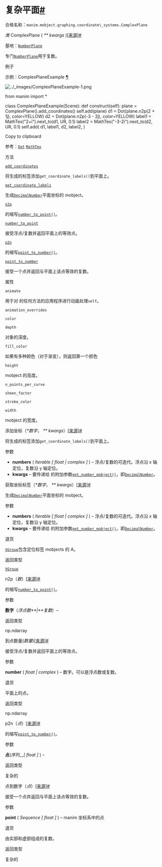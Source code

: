 # 复杂平面[#](#complexplane "此标题的固定链接")

合格名称：`manim.mobject.graphing.coordinate\_systems.ComplexPlane`

_类_ ComplexPlane ( _\*\* kwargs_ )[\[来源\]](../_modules/manim/mobject/graphing/coordinate_systems.html#ComplexPlane)[#](#manim.mobject.graphing.coordinate_systems.ComplexPlane "此定义的固定链接")

基地：[`NumberPlane`](manim.mobject.graphing.coordinate_systems.NumberPlane.html#manim.mobject.graphing.coordinate_systems.NumberPlane "manim.mobject.graphing.coordinate_systems.NumberPlane")

专门[`NumberPlane`](manim.mobject.graphing.coordinate_systems.NumberPlane.html#manim.mobject.graphing.coordinate_systems.NumberPlane "manim.mobject.graphing.coordinate_systems.NumberPlane")用于复数。

例子

示例：ComplexPlaneExample [¶](#complexplaneexample)

![../_images/ComplexPlaneExample-1.png](../_images/ComplexPlaneExample-1.png)

from manim import \*

class ComplexPlaneExample(Scene):
def construct(self):
plane = ComplexPlane().add_coordinates()
self.add(plane)
d1 = Dot(plane.n2p(2 + 1j), color=YELLOW)
d2 = Dot(plane.n2p(-3 - 2j), color=YELLOW)
label1 = MathTex("2+i").next_to(d1, UR, 0.1)
label2 = MathTex("-3-2i").next_to(d2, UR, 0.1)
self.add(
d1,
label1,
d2,
label2,
)

Copy to clipboard

参考：[`Dot`](manim.mobject.geometry.arc.Dot.html#manim.mobject.geometry.arc.Dot "manim.mobject.geometry.arc.Dot") [`MathTex`](manim.mobject.text.tex_mobject.MathTex.html#manim.mobject.text.tex_mobject.MathTex "manim.mobject.text.tex_mobject.MathTex")

方法

[`add_coordinates`](#manim.mobject.graphing.coordinate_systems.ComplexPlane.add_coordinates "manim.mobject.graphing.coordinate_systems.ComplexPlane.add_coordinates")

将生成的标签添加`get_coordinate_labels()`到平面上。

[`get_coordinate_labels`](#manim.mobject.graphing.coordinate_systems.ComplexPlane.get_coordinate_labels "manim.mobject.graphing.coordinate_systems.ComplexPlane.get_coordinate_labels")

生成[`DecimalNumber`](manim.mobject.text.numbers.DecimalNumber.html#manim.mobject.text.numbers.DecimalNumber "manim.mobject.text.numbers.DecimalNumber")平面坐标的 mobject。

[`n2p`](#manim.mobject.graphing.coordinate_systems.ComplexPlane.n2p "manim.mobject.graphing.coordinate_systems.ComplexPlane.n2p")

的缩写[`number_to_point()`](#manim.mobject.graphing.coordinate_systems.ComplexPlane.number_to_point "manim.mobject.graphing.coordinate_systems.ComplexPlane.number_to_point")。

[`number_to_point`](#manim.mobject.graphing.coordinate_systems.ComplexPlane.number_to_point "manim.mobject.graphing.coordinate_systems.ComplexPlane.number_to_point")

接受浮点/复数并返回平面上的等效点。

[`p2n`](#manim.mobject.graphing.coordinate_systems.ComplexPlane.p2n "manim.mobject.graphing.coordinate_systems.ComplexPlane.p2n")

的缩写[`point_to_number()`](#manim.mobject.graphing.coordinate_systems.ComplexPlane.point_to_number "manim.mobject.graphing.coordinate_systems.ComplexPlane.point_to_number")。

[`point_to_number`](#manim.mobject.graphing.coordinate_systems.ComplexPlane.point_to_number "manim.mobject.graphing.coordinate_systems.ComplexPlane.point_to_number")

接受一个点并返回与平面上该点等效的复数。

属性

`animate`

用于对 的任何方法的应用程序进行动画处理`self`。

`animation_overrides`

`color`

`depth`

对象的深度。

`fill_color`

如果有多种颜色（对于渐变），则返回第一个颜色

`height`

mobject 的高度。

`n_points_per_curve`

`sheen_factor`

`stroke_color`

`width`

mobject 的宽度。

添加坐标（_\*数字_， _\*\* kwargs_）[\[来源\]](../_modules/manim/mobject/graphing/coordinate_systems.html#ComplexPlane.add_coordinates)[#](#manim.mobject.graphing.coordinate_systems.ComplexPlane.add_coordinates "此定义的固定链接")

将生成的标签添加`get_coordinate_labels()`到平面上。

参数

- **numbers** ( _Iterable_ _\[_ _float_ _|_ _complex_ _\]_ ) – 浮点/复数的可迭代。浮点沿 x 轴定位，复数沿 y 轴定位。
- **kwargs** – 要传递给 的附加参数[`get_number_mobject()`](manim.mobject.graphing.number_line.NumberLine.html#manim.mobject.graphing.number_line.NumberLine.get_number_mobject "manim.mobject.graphing.number_line.NumberLine.get_number_mobject")，即[`DecimalNumber`](manim.mobject.text.numbers.DecimalNumber.html#manim.mobject.text.numbers.DecimalNumber "manim.mobject.text.numbers.DecimalNumber")。

获取坐标标签（_\*数字_， _\*\* kwargs_）[\[来源\]](../_modules/manim/mobject/graphing/coordinate_systems.html#ComplexPlane.get_coordinate_labels)[#](#manim.mobject.graphing.coordinate_systems.ComplexPlane.get_coordinate_labels "此定义的固定链接")

生成[`DecimalNumber`](manim.mobject.text.numbers.DecimalNumber.html#manim.mobject.text.numbers.DecimalNumber "manim.mobject.text.numbers.DecimalNumber")平面坐标的 mobject。

参数

- **numbers** ( _Iterable_ _\[_ _float_ _|_ _complex_ _\]_ ) – 浮点/复数的可迭代。浮点沿 x 轴定位，复数沿 y 轴定位。
- **kwargs** – 要传递给 的附加参数[`get_number_mobject()`](manim.mobject.graphing.number_line.NumberLine.html#manim.mobject.graphing.number_line.NumberLine.get_number_mobject "manim.mobject.graphing.number_line.NumberLine.get_number_mobject")，即[`DecimalNumber`](manim.mobject.text.numbers.DecimalNumber.html#manim.mobject.text.numbers.DecimalNumber "manim.mobject.text.numbers.DecimalNumber")。

退货

[`VGroup`](manim.mobject.types.vectorized_mobject.VGroup.html#manim.mobject.types.vectorized_mobject.VGroup "manim.mobject.types.vectorized_mobject.VGroup")包含定位标签 mobjects 的 A。

返回类型

[`VGroup`](manim.mobject.types.vectorized_mobject.VGroup.html#manim.mobject.types.vectorized_mobject.VGroup "manim.mobject.types.vectorized_mobject.VGroup")

n2p（_数_）[\[来源\]](../_modules/manim/mobject/graphing/coordinate_systems.html#ComplexPlane.n2p)[#](#manim.mobject.graphing.coordinate_systems.ComplexPlane.n2p "此定义的固定链接")

的缩写[`number_to_point()`](#manim.mobject.graphing.coordinate_systems.ComplexPlane.number_to_point "manim.mobject.graphing.coordinate_systems.ComplexPlane.number_to_point")。

参数

**数字**（_浮点数**|**复数_）–

返回类型

np.ndarray

到点数量(_数量_)[\[来源\]](../_modules/manim/mobject/graphing/coordinate_systems.html#ComplexPlane.number_to_point)[#](#manim.mobject.graphing.coordinate_systems.ComplexPlane.number_to_point "此定义的固定链接")

接受浮点/复数并返回平面上的等效点。

参数

**number** ( _float_ _|_ _complex_ ) – 数字。可以是浮点数或复数。

退货

平面上的点。

返回类型

np.ndarray

p2n（_点_）[\[来源\]](../_modules/manim/mobject/graphing/coordinate_systems.html#ComplexPlane.p2n)[#](#manim.mobject.graphing.coordinate_systems.ComplexPlane.p2n "此定义的固定链接")

的缩写[`point_to_number()`](#manim.mobject.graphing.coordinate_systems.ComplexPlane.point_to_number "manim.mobject.graphing.coordinate_systems.ComplexPlane.point_to_number")。

参数

**点**(_序列\_\_\[_ _float_ _\]_ ) –

返回类型

复杂的

点到数字（_点_）[\[来源\]](../_modules/manim/mobject/graphing/coordinate_systems.html#ComplexPlane.point_to_number)[#](#manim.mobject.graphing.coordinate_systems.ComplexPlane.point_to_number "此定义的固定链接")

接受一个点并返回与平面上该点等效的复数。

参数

**point** ( _Sequence_ _\[_ _float_ _\]_ ) – manim 坐标系中的点

退货

由实部和虚部组成的复数。

返回类型

复杂的
